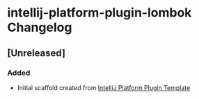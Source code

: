<!-- Keep a Changelog guide -> https://keepachangelog.com -->

# intellij-platform-plugin-lombok Changelog

## [Unreleased]
### Added
- Initial scaffold created from [IntelliJ Platform Plugin Template](https://github.com/JetBrains/intellij-platform-plugin-template)
